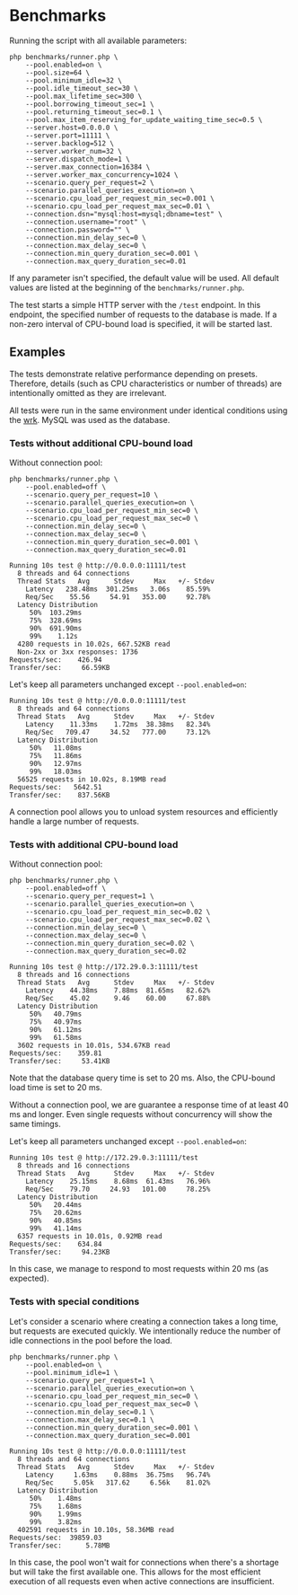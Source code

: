<h1>Benchmarks</h1>

Running the script with all available parameters:

```shell
php benchmarks/runner.php \
    --pool.enabled=on \
    --pool.size=64 \
    --pool.minimum_idle=32 \
    --pool.idle_timeout_sec=30 \
    --pool.max_lifetime_sec=300 \
    --pool.borrowing_timeout_sec=1 \
    --pool.returning_timeout_sec=0.1 \
    --pool.max_item_reserving_for_update_waiting_time_sec=0.5 \
    --server.host=0.0.0.0 \
    --server.port=11111 \
    --server.backlog=512 \
    --server.worker_num=32 \
    --server.dispatch_mode=1 \
    --server.max_connection=16384 \
    --server.worker_max_concurrency=1024 \
    --scenario.query_per_request=2 \
    --scenario.parallel_queries_execution=on \
    --scenario.cpu_load_per_request_min_sec=0.001 \
    --scenario.cpu_load_per_request_max_sec=0.01 \
    --connection.dsn="mysql:host=mysql;dbname=test" \
    --connection.username="root" \
    --connection.password="" \
    --connection.min_delay_sec=0 \
    --connection.max_delay_sec=0 \
    --connection.min_query_duration_sec=0.001 \
    --connection.max_query_duration_sec=0.01
```

If any parameter isn't specified, the default value will be used.
All default values are listed at the beginning of the `benchmarks/runner.php`.

The test starts a simple HTTP server with the `/test` endpoint.
In this endpoint, the specified number of requests to the database is made.
If a non-zero interval of CPU-bound load is specified, it will be started last.

<h2>Examples</h2>

The tests demonstrate relative performance depending on presets.
Therefore, details (such as CPU characteristics or number of threads) are intentionally omitted as they are irrelevant.

All tests were run in the same environment under identical conditions using the <a href="https://github.com/wg/wrk">wrk</a>.
MySQL was used as the database.

<h3>Tests without additional CPU-bound load</h3>

Without connection pool:

```shell
php benchmarks/runner.php \
    --pool.enabled=off \
    --scenario.query_per_request=10 \
    --scenario.parallel_queries_execution=on \
    --scenario.cpu_load_per_request_min_sec=0 \
    --scenario.cpu_load_per_request_max_sec=0 \
    --connection.min_delay_sec=0 \
    --connection.max_delay_sec=0 \
    --connection.min_query_duration_sec=0.001 \
    --connection.max_query_duration_sec=0.01
```

```shell
Running 10s test @ http://0.0.0.0:11111/test
  8 threads and 64 connections
  Thread Stats   Avg      Stdev     Max   +/- Stdev
    Latency   238.48ms  301.25ms   3.06s    85.59%
    Req/Sec    55.56     54.91   353.00     92.78%
  Latency Distribution
     50%  103.29ms
     75%  328.69ms
     90%  691.90ms
     99%    1.12s
  4280 requests in 10.02s, 667.52KB read
  Non-2xx or 3xx responses: 1736
Requests/sec:    426.94
Transfer/sec:     66.59KB
```

Let's keep all parameters unchanged except `--pool.enabled=on`:

```shell
Running 10s test @ http://0.0.0.0:11111/test
  8 threads and 64 connections
  Thread Stats   Avg      Stdev     Max   +/- Stdev
    Latency    11.33ms    1.72ms  38.38ms   82.34%
    Req/Sec   709.47     34.52   777.00     73.12%
  Latency Distribution
     50%   11.08ms
     75%   11.86ms
     90%   12.97ms
     99%   18.03ms
  56525 requests in 10.02s, 8.19MB read
Requests/sec:   5642.51
Transfer/sec:    837.56KB
```

A connection pool allows you to unload system resources and efficiently handle a large number of requests.

<h3>Tests with additional CPU-bound load</h3>

Without connection pool:

```shell
php benchmarks/runner.php \
    --pool.enabled=off \
    --scenario.query_per_request=1 \
    --scenario.parallel_queries_execution=on \
    --scenario.cpu_load_per_request_min_sec=0.02 \
    --scenario.cpu_load_per_request_max_sec=0.02 \
    --connection.min_delay_sec=0 \
    --connection.max_delay_sec=0 \
    --connection.min_query_duration_sec=0.02 \
    --connection.max_query_duration_sec=0.02
```

```shell
Running 10s test @ http://172.29.0.3:11111/test
  8 threads and 16 connections
  Thread Stats   Avg      Stdev     Max   +/- Stdev
    Latency    44.38ms    7.88ms  81.65ms   82.62%
    Req/Sec    45.02      9.46    60.00     67.88%
  Latency Distribution
     50%   40.79ms
     75%   40.97ms
     90%   61.12ms
     99%   61.58ms
  3602 requests in 10.01s, 534.67KB read
Requests/sec:    359.81
Transfer/sec:     53.41KB
```

Note that the database query time is set to 20 ms.
Also, the CPU-bound load time is set to 20 ms.

Without a connection pool, we are guarantee a response time of at least 40 ms and longer.
Even single requests without concurrency will show the same timings.

Let's keep all parameters unchanged except `--pool.enabled=on`:

```shell
Running 10s test @ http://172.29.0.3:11111/test
  8 threads and 16 connections
  Thread Stats   Avg      Stdev     Max   +/- Stdev
    Latency    25.15ms    8.68ms  61.43ms   76.96%
    Req/Sec    79.70     24.93   101.00     78.25%
  Latency Distribution
     50%   20.44ms
     75%   20.62ms
     90%   40.85ms
     99%   41.14ms
  6357 requests in 10.01s, 0.92MB read
Requests/sec:    634.84
Transfer/sec:     94.23KB
```

In this case, we manage to respond to most requests within 20 ms (as expected).

<h3>Tests with special conditions</h3>

Let's consider a scenario where creating a connection takes a long time, but requests are executed quickly.
We intentionally reduce the number of idle connections in the pool before the load.

```shell
php benchmarks/runner.php \
    --pool.enabled=on \
    --pool.minimum_idle=1 \
    --scenario.query_per_request=1 \
    --scenario.parallel_queries_execution=on \
    --scenario.cpu_load_per_request_min_sec=0 \
    --scenario.cpu_load_per_request_max_sec=0 \
    --connection.min_delay_sec=0.1 \
    --connection.max_delay_sec=0.1 \
    --connection.min_query_duration_sec=0.001 \
    --connection.max_query_duration_sec=0.001
```

```shell
Running 10s test @ http://0.0.0.0:11111/test
  8 threads and 64 connections
  Thread Stats   Avg      Stdev     Max   +/- Stdev
    Latency     1.63ms    0.88ms  36.75ms   96.74%
    Req/Sec     5.05k   317.62     6.56k    81.02%
  Latency Distribution
     50%    1.48ms
     75%    1.68ms
     90%    1.99ms
     99%    3.82ms
  402591 requests in 10.10s, 58.36MB read
Requests/sec:  39859.03
Transfer/sec:      5.78MB
```

In this case, the pool won't wait for connections when there's a shortage but will take the first available one.
This allows for the most efficient execution of all requests even when active connections are insufficient.
